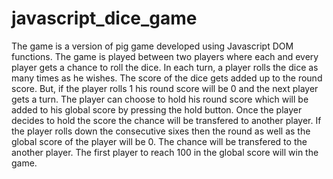 # javascript_dice_game
The game is a version of pig game developed using Javascript DOM functions.
The game is played between two players where each and every player gets a chance to roll the dice.
In each turn, a player rolls the dice as many times as he wishes. The score of the dice gets added up to the round score.
But, if the player rolls 1 his round score will be 0 and the next player gets a turn.
The player can choose to hold his round score which will be added to his global score by pressing the hold button. Once the player decides to hold the score the chance will be transfered to another player.
If the player rolls down the consecutive sixes then the round as well as the global score of the player will be 0. The chance will be transfered to the another player.
The first player to reach 100 in the global score will win the game.
